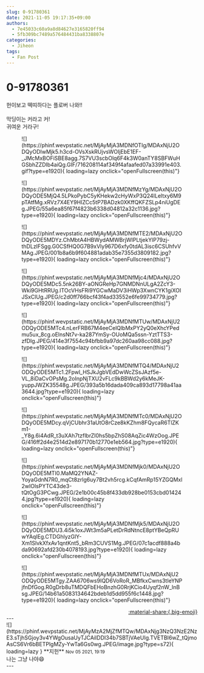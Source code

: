 ```yaml
---
slug: 0-91780361
date: 2021-11-05 19:17:35+09:00
authors:
  - 7e45033c60a9a8d84627e3165820ff94
  - 5fb309bc7489a576484431ba8338807e
categories:
  - Jiheon
tags:
  - Fan Post
---
```


# 0-91780361

<div class="post-container" markdown="1">
<div class="content-container md-sidebar__scrollwrap" markdown="1">

헌이보고 떽띠하다는 플로버 나와!!<br><br>막딩이는 커라고 커!<br>귀여운 거라구!
<figure markdown="1">
![](https://phinf.wevpstatic.net/MjAyMjA3MDNfOTIg/MDAxNjU2ODQyODIwMjk5.h3cd-OVsXskRUjvsWOIjEbE1EF-_JMcMxBOFiSBE8agg.7S7VU3scbOlq6F4k3W0anTY8SBFWuHGSbhZZDIb4aiQg.GIF/716208114af349f4afaafed07a33991e403.gif?type=e1920){ loading=lazy onclick="openFullscreen(this)"}
</figure>

<figure markdown="1">
![](https://phinf.wevpstatic.net/MjAyMjA3MDNfMzYg/MDAxNjU2ODQyODE5MjQ4.5LPkoPybC5yKHekw2cHyWxP3Q24ILeltxy6M9pTAtfMg.xRVz7X4EY9HIZCc5tP7BADzk0XKffQKFZSLp4niUgDEg.JPEG/55a6ea85f67f4823b6338d04812a32c1136.jpg?type=e1920){ loading=lazy onclick="openFullscreen(this)"}
</figure>

<figure markdown="1">
![](https://phinf.wevpstatic.net/MjAyMjA3MDNfMTE2/MDAxNjU2ODQyODE5MDYz.ChMbtA4HBWydAMWBrjWIPLtjekYlP79zj-thDLzIFSgg.G0CSfHQ0G7B9xVly967D6xfy0tdAL3isc6CSUhfvVMAg.JPEG/001b8a6b9f604881adab35e7355d3809182.jpg?type=e1920){ loading=lazy onclick="openFullscreen(this)"}
</figure>

<figure markdown="1">
![](https://phinf.wevpstatic.net/MjAyMjA3MDNfMjc4/MDAxNjU2ODQyODE5MDc5.5nk26BY-aONGReHp7GNMDNnULgA2ZcY3-Wki9GHtRRUg.ITOcVHsFRi9YGCwMaDV3iHWp3XwnCYK1giXOIJSxClUg.JPEG/c2d0ff766bcf43f4ad33552e6fe99734779.jpg?type=e1920){ loading=lazy onclick="openFullscreen(this)"}
</figure>

<figure markdown="1">
![](https://phinf.wevpstatic.net/MjAyMjA3MDNfMTUw/MDAxNjU2ODQyODE5MTc4.nLerFRB67M4eeCelQlbMxPY2yQ0eXhcYPedmu5ux_8cg.oElnsNt7v-ka287YmSy-OUoMQa5ssn-YztTTS3-zfDIg.JPEG/414e3f7554c94bfbb9a97dc260aa98cc088.jpg?type=e1920){ loading=lazy onclick="openFullscreen(this)"}
</figure>

<figure markdown="1">
![](https://phinf.wevpstatic.net/MjAyMjA3MDNfMTQ4/MDAxNjU2ODQyODE5MTc1.2Fpwl_HSJkJgbVEdDwWcZSsJAzf5e-VL_8iDaCvOPsMg.2oInpNjTXU2vFLc9kBBWd2y6kMeJK-yuppJWZK35548g.JPEG/393a5b16dada409ca893d17798a41aa3644.jpg?type=e1920){ loading=lazy onclick="openFullscreen(this)"}
</figure>

<figure markdown="1">
![](https://phinf.wevpstatic.net/MjAyMjA3MDNfMTc0/MDAxNjU2ODQyODE5MDcy.qVjCUbhr31aUtO8rCze8kKZhm8FQycaR6TlZKm1-_Y8g.6i4AdR_t3uXAh7tzflbrZI0hs5bpZhS08AqZic4WzOog.JPEG/416ff2d4e2514d2e897170b12770e1eb564.jpg?type=e1920){ loading=lazy onclick="openFullscreen(this)"}
</figure>

<figure markdown="1">
![](https://phinf.wevpstatic.net/MjAyMjA3MDNfMjk0/MDAxNjU2ODQyODE5MTI0.MaMQ2YNAZ-YoyaGdnN7R0_mqCt8zrlg6uy7Bt2vh5rcg.kCqfAmRp15YZGQMxl2wIOlsPYTC43de3-tQtOgG3PCwg.JPEG/2e1b00c45b8f433db928be0153cbd014244.jpg?type=e1920){ loading=lazy onclick="openFullscreen(this)"}
</figure>

<figure markdown="1">
![](https://phinf.wevpstatic.net/MjAyMjA3MDNfMjk5/MDAxNjU2ODQyODE5MDU3.4i5k1oxJWt3m5aPLetDrRdNtncE8ptYBeQpRUwYAqIEg.CTDGhlyzGlY-Xm1SlvkXfxAv1qntKnt5_bRm3CUVS1Mg.JPEG/07c1acdf888a4bda90692afd230b4078193.jpg?type=e1920){ loading=lazy onclick="openFullscreen(this)"}
</figure>

<figure markdown="1">
![](https://phinf.wevpstatic.net/MjAyMjA3MDNfMTUx/MDAxNjU2ODQyODE5MTgy.ZAA6706ws9IQD6VoRoR_MBfkxCwns3tIeYNPjfnDfGog.R0gDrb8uTMDQFbEHoBnzhG0RrjKCio4Uyqf2nW_lnBsg.JPEG/14b61a5083134642bdeb1d5dd955f6c1448.jpg?type=e1920){ loading=lazy onclick="openFullscreen(this)"}
</figure>


</div>
</div>

<div style="text-align: right;" markdown="1">
<a href="https://weverse.io/fromis9/fanpost/0-91780361" style="text-align: right;">:material-share:{.big-emoji}</a>
</div>
---

<div class="comments-container md-sidebar__scrollwrap" markdown="1">
<div class="comment" markdown="1">
<div class='id-container' markdown="1">
![](https://phinf.wevpstatic.net/MjAyMzA2MjZfMTQw/MDAxNjg3NzQ3NzE2NzE3.sTjhSGjoy3v4YWgOusaUyTJCAiIDDI34b7SBTjVAeUIg.TVETBI6wZ_tQjmoAsCS6Vr6bBETPlgMZy-YwTa6Gs0wg.JPEG/image.jpg?type=s72){ loading=lazy }
**<span class="artist">지헌</span>** <small>Nov 05 2021, 19:19</small><br>
</div>
<div class='comment-body' markdown="1">
나는 그냥 나야😄
</div>
</div>
</div>
---
